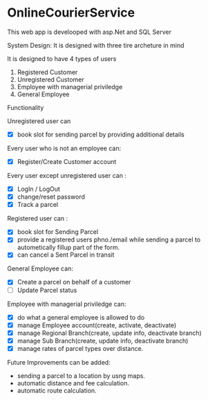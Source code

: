 # OnlineCourierService

This web app is develooped with asp.Net and SQL Server

System Design: It is designed with three tire archeture in mind

It is designed to have 4 types of users 

1. Registered Customer
2. Unregistered Customer
3. Employee with managerial priviledge
4. General Employee

Functionality

Unregistered user can 

- [X] book slot for sending parcel by providing additional details 

Every user who is not an employee can:
 
- [x] Register/Create Customer account

Every user except unregistered user can :

- [x] LogIn / LogOut
- [x] change/reset password
- [x] Track a parcel

Registered user can :

- [x] book slot for Sending Parcel
- [x] provide a registered users phno./email while sending a parcel to autometically fillup part of the form. 
- [x] can cancel a Sent Parcel in transit
 
General Employee can: 

- [x] Create a parcel on behalf of a customer
- [ ] Update Parcel status

Employee with managerial priviledge can:
- [x] do what a general employee is allowed to do
- [x] manage Employee account(create, activate, deactivate)
- [x] manage Regional Branch(create, update info, deactivate branch)
- [x] manage Sub Branch(create, update info, deactivate branch)
- [x] manage rates of parcel types over distance.

Future Improvements can be added:
- sending a parcel to a location by usng maps.
- automatic distance and fee calculation.
- automatic route calculation.
